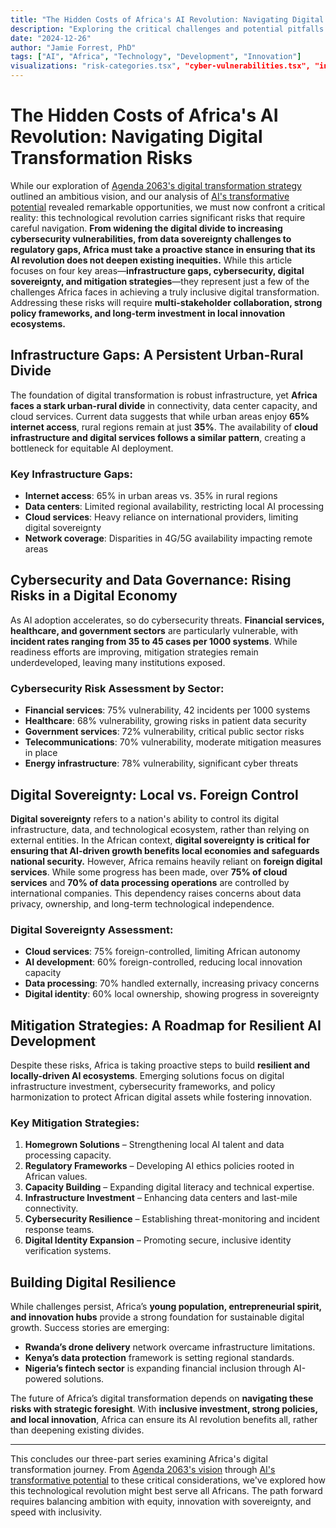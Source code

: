 ```yaml
---
title: "The Hidden Costs of Africa's AI Revolution: Navigating Digital Transformation Risks"
description: "Exploring the critical challenges and potential pitfalls of Africa's digital transformation while highlighting paths toward sustainable, equitable progress."
date: "2024-12-26"
author: "Jamie Forrest, PhD"
tags: ["AI", "Africa", "Technology", "Development", "Innovation"]
visualizations: "risk-categories.tsx", "cyber-vulnerabilities.tsx", "infrastructure-gaps.tsx", "digital-sovereignty.tsx", "mitigation-strategies".tsx]"
---
```


# The Hidden Costs of Africa's AI Revolution: Navigating Digital Transformation Risks

While our exploration of [Agenda 2063's digital transformation strategy](/blog/agenda-2063) outlined an ambitious vision, and our analysis of [AI's transformative potential](/blog/ai-future) revealed remarkable opportunities, we must now confront a critical reality: this technological revolution carries significant risks that require careful navigation. **From widening the digital divide to increasing cybersecurity vulnerabilities, from data sovereignty challenges to regulatory gaps, Africa must take a proactive stance in ensuring that its AI revolution does not deepen existing inequities.** While this article focuses on four key areas—**infrastructure gaps, cybersecurity, digital sovereignty, and mitigation strategies**—they represent just a few of the challenges Africa faces in achieving a truly inclusive digital transformation. Addressing these risks will require **multi-stakeholder collaboration, strong policy frameworks, and long-term investment in local innovation ecosystems.**

## Infrastructure Gaps: A Persistent Urban-Rural Divide

The foundation of digital transformation is robust infrastructure, yet **Africa faces a stark urban-rural divide** in connectivity, data center capacity, and cloud services. Current data suggests that while urban areas enjoy **65% internet access**, rural regions remain at just **35%**. The availability of **cloud infrastructure and digital services follows a similar pattern**, creating a bottleneck for equitable AI deployment.

### Key Infrastructure Gaps:

- **Internet access**: 65% in urban areas vs. 35% in rural regions
- **Data centers**: Limited regional availability, restricting local AI processing
- **Cloud services**: Heavy reliance on international providers, limiting digital sovereignty
- **Network coverage**: Disparities in 4G/5G availability impacting remote areas

## Cybersecurity and Data Governance: Rising Risks in a Digital Economy

As AI adoption accelerates, so do cybersecurity threats. **Financial services, healthcare, and government sectors** are particularly vulnerable, with **incident rates ranging from 35 to 45 cases per 1000 systems**. While readiness efforts are improving, mitigation strategies remain underdeveloped, leaving many institutions exposed.

### Cybersecurity Risk Assessment by Sector:

- **Financial services**: 75% vulnerability, 42 incidents per 1000 systems
- **Healthcare**: 68% vulnerability, growing risks in patient data security
- **Government services**: 72% vulnerability, critical public sector risks
- **Telecommunications**: 70% vulnerability, moderate mitigation measures in place
- **Energy infrastructure**: 78% vulnerability, significant cyber threats

## Digital Sovereignty: Local vs. Foreign Control

**Digital sovereignty** refers to a nation's ability to control its digital infrastructure, data, and technological ecosystem, rather than relying on external entities. In the African context, **digital sovereignty is critical for ensuring that AI-driven growth benefits local economies and safeguards national security.** However, Africa remains heavily reliant on **foreign digital services**. While some progress has been made, over **75% of cloud services** and **70% of data processing operations** are controlled by international companies. This dependency raises concerns about data privacy, ownership, and long-term technological independence.

### Digital Sovereignty Assessment:

- **Cloud services**: 75% foreign-controlled, limiting African autonomy
- **AI development**: 60% foreign-controlled, reducing local innovation capacity
- **Data processing**: 70% handled externally, increasing privacy concerns
- **Digital identity**: 60% local ownership, showing progress in sovereignty

## Mitigation Strategies: A Roadmap for Resilient AI Development

Despite these risks, Africa is taking proactive steps to build **resilient and locally-driven AI ecosystems**. Emerging solutions focus on digital infrastructure investment, cybersecurity frameworks, and policy harmonization to protect African digital assets while fostering innovation.

### Key Mitigation Strategies:

1. **Homegrown Solutions** – Strengthening local AI talent and data processing capacity.
2. **Regulatory Frameworks** – Developing AI ethics policies rooted in African values.
3. **Capacity Building** – Expanding digital literacy and technical expertise.
4. **Infrastructure Investment** – Enhancing data centers and last-mile connectivity.
5. **Cybersecurity Resilience** – Establishing threat-monitoring and incident response teams.
6. **Digital Identity Expansion** – Promoting secure, inclusive identity verification systems.

## Building Digital Resilience

While challenges persist, Africa’s **young population, entrepreneurial spirit, and innovation hubs** provide a strong foundation for sustainable digital growth. Success stories are emerging:

- **Rwanda’s drone delivery** network overcame infrastructure limitations.
- **Kenya’s data protection** framework is setting regional standards.
- **Nigeria’s fintech sector** is expanding financial inclusion through AI-powered solutions.

The future of Africa’s digital transformation depends on **navigating these risks with strategic foresight**. With **inclusive investment, strong policies, and local innovation**, Africa can ensure its AI revolution benefits all, rather than deepening existing divides.

---

This concludes our three-part series examining Africa's digital transformation journey. From [Agenda 2063's vision](/blog/agenda-2063) through [AI's transformative potential](/blog/ai-future) to these critical considerations, we've explored how this technological revolution might best serve all Africans. The path forward requires balancing ambition with equity, innovation with sovereignty, and speed with inclusivity.
